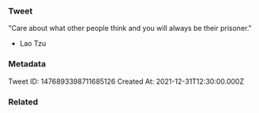 ### Tweet
"Care about what other people think and you will always be their prisoner." 

- Lao Tzu

### Metadata
Tweet ID: 1476893398711685126
Created At: 2021-12-31T12:30:00.000Z

### Related

